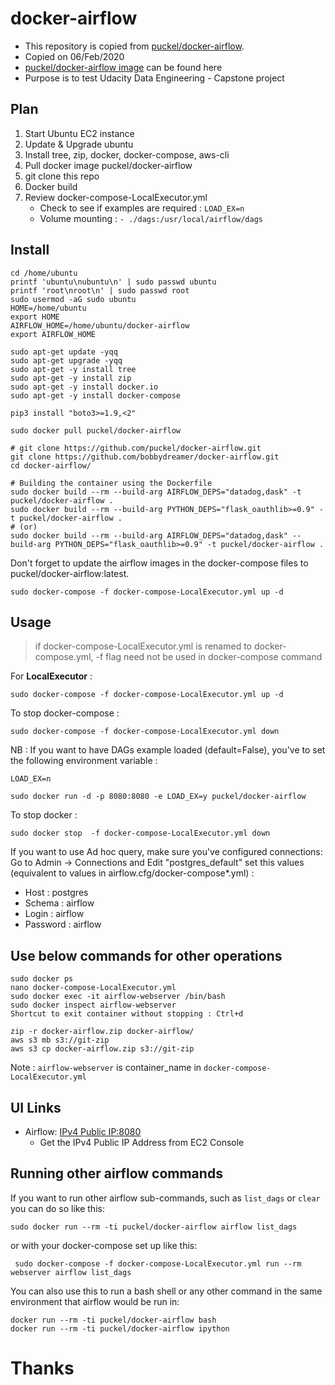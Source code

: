 # docker-airflow

* This repository is copied from [puckel/docker-airflow](https://github.com/puckel/docker-airflow). 
* Copied on 06/Feb/2020
* [puckel/docker-airflow image](https://hub.docker.com/r/puckel/docker-airflow) can be found here
* Purpose is to test Udacity Data Engineering - Capstone project

## Plan
1. Start Ubuntu EC2 instance
1. Update & Upgrade ubuntu
1. Install tree, zip, docker, docker-compose, aws-cli
1. Pull docker image puckel/docker-airflow
1. git clone this repo
1. Docker build
1. Review docker-compose-LocalExecutor.yml
    - Check to see if examples are required : ```LOAD_EX=n ```
    - Volume mounting : ```- ./dags:/usr/local/airflow/dags```


## Install
```
cd /home/ubuntu
printf 'ubuntu\nubuntu\n' | sudo passwd ubuntu
printf 'root\nroot\n' | sudo passwd root
sudo usermod -aG sudo ubuntu
HOME=/home/ubuntu
export HOME
AIRFLOW_HOME=/home/ubuntu/docker-airflow
export AIRFLOW_HOME

sudo apt-get update -yqq
sudo apt-get upgrade -yqq
sudo apt-get -y install tree
sudo apt-get -y install zip
sudo apt-get -y install docker.io
sudo apt-get -y install docker-compose

pip3 install "boto3>=1.9,<2"

sudo docker pull puckel/docker-airflow

# git clone https://github.com/puckel/docker-airflow.git
git clone https://github.com/bobbydreamer/docker-airflow.git
cd docker-airflow/

# Building the container using the Dockerfile
sudo docker build --rm --build-arg AIRFLOW_DEPS="datadog,dask" -t puckel/docker-airflow .
sudo docker build --rm --build-arg PYTHON_DEPS="flask_oauthlib>=0.9" -t puckel/docker-airflow .
# (or)
sudo docker build --rm --build-arg AIRFLOW_DEPS="datadog,dask" --build-arg PYTHON_DEPS="flask_oauthlib>=0.9" -t puckel/docker-airflow .
```

Don't forget to update the airflow images in the docker-compose files to puckel/docker-airflow:latest.

    sudo docker-compose -f docker-compose-LocalExecutor.yml up -d

## Usage

> if docker-compose-LocalExecutor.yml is renamed to docker-compose.yml, -f flag need not be used in docker-compose command 

For **LocalExecutor** :

    sudo docker-compose -f docker-compose-LocalExecutor.yml up -d

To stop docker-compose : 

    sudo docker-compose -f docker-compose-LocalExecutor.yml down

NB : If you want to have DAGs example loaded (default=False), you've to set the following environment variable :

`LOAD_EX=n`

    sudo docker run -d -p 8080:8080 -e LOAD_EX=y puckel/docker-airflow

To stop docker : 

    sudo docker stop  -f docker-compose-LocalExecutor.yml down


If you want to use Ad hoc query, make sure you've configured connections:
Go to Admin -> Connections and Edit "postgres_default" set this values (equivalent to values in airflow.cfg/docker-compose*.yml) :
- Host : postgres
- Schema : airflow
- Login : airflow
- Password : airflow

## Use below commands for other operations

    sudo docker ps
    nano docker-compose-LocalExecutor.yml
    sudo docker exec -it airflow-webserver /bin/bash
    sudo docker inspect airflow-webserver
    Shortcut to exit container without stopping : Ctrl+d    

    zip -r docker-airflow.zip docker-airflow/
    aws s3 mb s3://git-zip
    aws s3 cp docker-airflow.zip s3://git-zip

Note : ```airflow-webserver``` is container_name in ```docker-compose-LocalExecutor.yml```

## UI Links

- Airflow: [IPv4 Public IP:8080](http://IPv4PublicIP:8080/)
    - Get the IPv4 Public IP Address from EC2 Console

## Running other airflow commands

If you want to run other airflow sub-commands, such as `list_dags` or `clear` you can do so like this:

    sudo docker run --rm -ti puckel/docker-airflow airflow list_dags

or with your docker-compose set up like this:

     sudo docker-compose -f docker-compose-LocalExecutor.yml run --rm webserver airflow list_dags


You can also use this to run a bash shell or any other command in the same environment that airflow would be run in:

    docker run --rm -ti puckel/docker-airflow bash
    docker run --rm -ti puckel/docker-airflow ipython


# Thanks